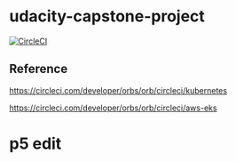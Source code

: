 # udacity-capstone-project

[![CircleCI](https://circleci.com/gh/sisihlia/udacity-capstone-project.svg?style=svg)](https://circleci.com/gh/sisihlia/udacity-capstone-project)


## Reference
  https://circleci.com/developer/orbs/orb/circleci/kubernetes
  
  https://circleci.com/developer/orbs/orb/circleci/aws-eks

# p5 edit
